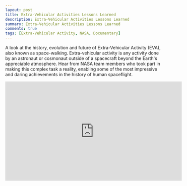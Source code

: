 ```yaml
---
layout: post
title: Extra-Vehicular Activities Lessons Learned
description: Extra-Vehicular Activities Lessons Learned
summary: Extra-Vehicular Activities Lessons Learned
comments: true
tags: [Extra-Vehicular Activity, NASA, Documentary]
---
```


A look at the history, evolution and future of Extra-Vehicular Activity (EVA), also known as space-walking. Extra-vehicular activity is any activity done by an astronaut or cosmonaut outside of a spacecraft beyond the Earth's appreciable atmosphere. Hear from NASA team members who took part in making this complex task a reality, enabling some of the most impressive and daring achievements in the history of human spaceflight.

<iframe width="560" height="315" src="https://www.youtube.com/embed/Z5Bz6L93Gwo" frameborder="0" allow="accelerometer; autoplay; encrypted-media; gyroscope; picture-in-picture" allowfullscreen></iframe>
